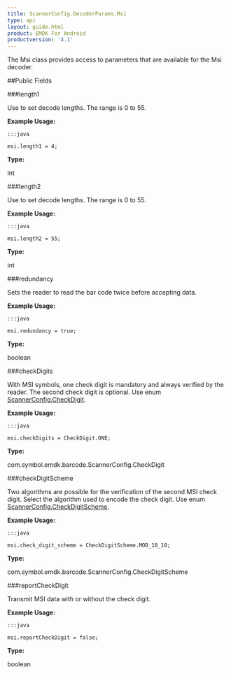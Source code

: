 ```yaml
---
title: ScannerConfig.DecoderParams.Msi
type: api
layout: guide.html
product: EMDK For Android
productversion: '4.1'
---
```



The Msi class provides access to parameters that are available for
 the Msi decoder.

##Public Fields

###length1

Use to set decode lengths. The range is 0 to 55.
 
 

**Example Usage:**
	
	:::java
	
	msi.length1 = 4;
	


**Type:**

int

###length2

Use to set decode lengths. The range is 0 to 55.
 
 

**Example Usage:**
	
	:::java
	
	msi.length2 = 55;
	


**Type:**

int

###redundancy

Sets the reader to read the bar code twice before accepting data.
 
 

**Example Usage:**
	
	:::java
	
	msi.redundancy = true;
	


**Type:**

boolean

###checkDigits

With MSI symbols, one check digit is mandatory and always
 verified by the reader. The second check digit is optional. Use
 enum [ ScannerConfig.CheckDigit](../ScannerConfig-CheckDigit).
 
 

**Example Usage:**
	
	:::java
	
	msi.checkDigits = CheckDigit.ONE;
	


**Type:**

com.symbol.emdk.barcode.ScannerConfig.CheckDigit

###checkDigitScheme

Two algorithms are possible for the verification of the second
 MSI check digit. Select the algorithm used to encode the check
 digit. Use enum [ ScannerConfig.CheckDigitScheme](../ScannerConfig-CheckDigitScheme).
 
 

**Example Usage:**
	
	:::java
	
	msi.check_digit_scheme = CheckDigitScheme.MOD_10_10;
	


**Type:**

com.symbol.emdk.barcode.ScannerConfig.CheckDigitScheme

###reportCheckDigit

Transmit MSI data with or without the check digit.
 
 

**Example Usage:**
	
	:::java
	
	msi.reportCheckDigit = false;
	


**Type:**

boolean












